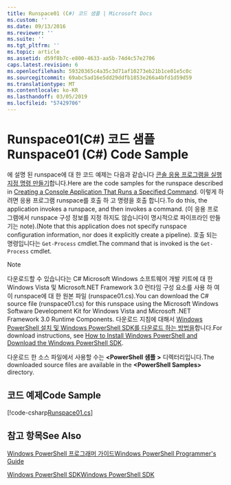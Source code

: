 ```yaml
---
title: Runspace01 (C#) 코드 샘플 | Microsoft Docs
ms.custom: ''
ms.date: 09/13/2016
ms.reviewer: ''
ms.suite: ''
ms.tgt_pltfrm: ''
ms.topic: article
ms.assetid: d59f8b7c-e800-4633-aa5b-74d4c57e2706
caps.latest.revision: 6
ms.openlocfilehash: 59320365c4a35c3d71af10273eb21b1ce01e5c0c
ms.sourcegitcommit: 69abc5ad16e5dd29ddfb1853e266a4bfd1d59d59
ms.translationtype: MT
ms.contentlocale: ko-KR
ms.lasthandoff: 03/05/2019
ms.locfileid: "57429706"
---
```

# <a name="runspace01-c-code-sample"></a><span data-ttu-id="706eb-102">Runspace01(C#) 코드 샘플</span><span class="sxs-lookup"><span data-stu-id="706eb-102">Runspace01 (C#) Code Sample</span></span>

<span data-ttu-id="706eb-103">에 설명 된 runspace에 대 한 코드 예제는 다음과 같습니다 [콘솔 응용 프로그램을 실행 지정 명령 만들기](http://msdn.microsoft.com/en-us/793a6570-a072-4799-840b-172f28ce620e)합니다.</span><span class="sxs-lookup"><span data-stu-id="706eb-103">Here are the code samples for the runspace described in [Creating a Console Application That Runs a Specified Command](http://msdn.microsoft.com/en-us/793a6570-a072-4799-840b-172f28ce620e).</span></span> <span data-ttu-id="706eb-104">이렇게 하려면 응용 프로그램 runspace를 호출 하 고 명령을 호출 합니다.</span><span class="sxs-lookup"><span data-stu-id="706eb-104">To do this, the application invokes a runspace, and then invokes a command.</span></span> <span data-ttu-id="706eb-105">(이 응용 프로그램에서 runspace 구성 정보를 지정 하지도 않습니다이 명시적으로 파이프라인 만들기는 note).</span><span class="sxs-lookup"><span data-stu-id="706eb-105">(Note that this application does not specify runspace configuration information, nor does it explicitly create a pipeline).</span></span> <span data-ttu-id="706eb-106">호출 되는 명령입니다는 `Get-Process` cmdlet.</span><span class="sxs-lookup"><span data-stu-id="706eb-106">The command that is invoked is the `Get-Process` cmdlet.</span></span>

> [!NOTE]
> <span data-ttu-id="706eb-107">다운로드할 수 있습니다는 C# Microsoft Windows 소프트웨어 개발 키트에 대 한 Windows Vista 및 Microsoft.NET Framework 3.0 런타임 구성 요소를 사용 하 여이 runspace에 대 한 원본 파일 (runspace01.cs).</span><span class="sxs-lookup"><span data-stu-id="706eb-107">You can download the C# source file (runspace01.cs) for this runspace using the Microsoft Windows Software Development Kit for Windows Vista and Microsoft .NET Framework 3.0 Runtime Components.</span></span> <span data-ttu-id="706eb-108">다운로드 지침에 대해서 [Windows PowerShell 설치 및 Windows PowerShell SDK를 다운로드 하는 방법을](/powershell/developer/installing-the-windows-powershell-sdk)합니다.</span><span class="sxs-lookup"><span data-stu-id="706eb-108">For download instructions, see [How to Install Windows PowerShell and Download the Windows PowerShell SDK](/powershell/developer/installing-the-windows-powershell-sdk).</span></span>
>
> <span data-ttu-id="706eb-109">다운로드 한 소스 파일에서 사용할 수는  **\<PowerShell 샘플 >** 디렉터리입니다.</span><span class="sxs-lookup"><span data-stu-id="706eb-109">The downloaded source files are available in the **\<PowerShell Samples>** directory.</span></span>

## <a name="code-sample"></a><span data-ttu-id="706eb-110">코드 예제</span><span class="sxs-lookup"><span data-stu-id="706eb-110">Code Sample</span></span>

[!code-csharp[Runspace01.cs](../../powershell-sdk-samples/SDK-2.0/csharp/Runspace01/Runspace01.cs#L11-L62 "Runspace01.cs")]

## <a name="see-also"></a><span data-ttu-id="706eb-111">참고 항목</span><span class="sxs-lookup"><span data-stu-id="706eb-111">See Also</span></span>

[<span data-ttu-id="706eb-112">Windows PowerShell 프로그래머 가이드</span><span class="sxs-lookup"><span data-stu-id="706eb-112">Windows PowerShell Programmer's Guide</span></span>](./windows-powershell-programmer-s-guide.md)

[<span data-ttu-id="706eb-113">Windows PowerShell SDK</span><span class="sxs-lookup"><span data-stu-id="706eb-113">Windows PowerShell SDK</span></span>](../windows-powershell-reference.md)